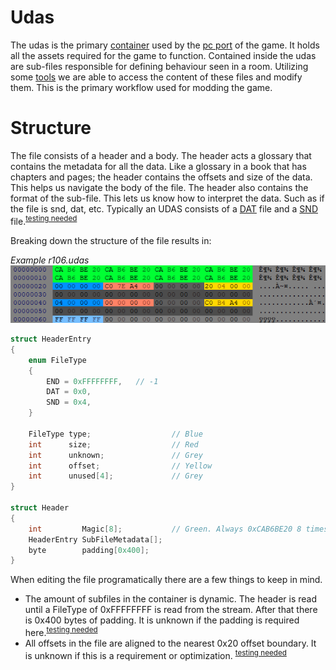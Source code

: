 # Udas

The udas is the primary [container](https://en.wikipedia.org/wiki/Container_format_(computing)) used by the [pc port](main.md) of the game. It holds all the assets required for the game to function. Contained inside the udas are sub-files responsible for defining behaviour seen in a room. Utilizing some [tools](tools.md) we are able to access the content of these files and modify them. This is the primary workflow used for modding the game. 



# Structure
The file consists of a header and a body. The header acts a glossary that contains the metadata for all the data. Like a glossary in a book that has chapters and pages; the header contains the offsets and size of the data. This helps us navigate the body of the file. The header also contains the format of the sub-file. This lets us know how to interpret the data. Such as if the file is snd, dat, etc. Typically an UDAS consists of a [DAT](dat.md) file and a [SND](snd.md) file.<sup>[testing needed](https://github.com/Zatarita/re4-wiki/issues/new?title=update-UDAS_SubFile_Supported_Types)</sup>

Breaking down the structure of the file results in:

*Example r106.udas*<br>
![Udas Header Hex](images/UDAS_header_hex.png)
```c
struct HeaderEntry
{
    enum FileType
    {
        END = 0xFFFFFFFF,   // -1
        DAT = 0x0,
        SND = 0x4,
    }

    FileType type;                  // Blue
    int      size;                  // Red
    int      unknown;               // Grey
    int      offset;                // Yellow
    int      unused[4];             // Grey
}

struct Header
{
    int         Magic[8];           // Green. Always 0xCAB6BE20 8 times
    HeaderEntry SubFileMetadata[];
    byte        padding[0x400];
}
```

When editing the file programatically there are a few things to keep in mind.
* The amount of subfiles in the container is dynamic. The header is read until a FileType of 0xFFFFFFFF is read from the stream. After that there is 0x400 bytes of padding. It is unknown if the padding is required here.<sup>[testing needed](https://github.com/Zatarita/re4-wiki/issues/new?title=update-UDAS_Padding_Requirement)</sup>
* All offsets in the file are aligned to the nearest 0x20 offset boundary. It is unknown if this is a requirement or optimization. <sup>[testing needed](https://github.com/Zatarita/re4-wiki/issues/new?title=update-UDAS_Alignment_Requirement)</sup>





